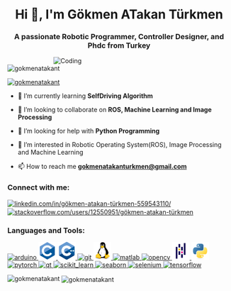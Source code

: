 <h1 align="center">Hi 👋, I'm Gökmen ATakan Türkmen</h1>
<h3 align="center">A passionate Robotic Programmer, Controller Designer, and Phdc from Turkey</h3>
<img align="right" alt="Coding" width="400" src="https://media3.giphy.com/media/zZg05JXw0PR6Pod1NC/giphy.gif?cid=ecf05e47n3znsww6yyuc0k4g33trt8n7ojgr82iz2xqh68q1&rid=giphy.gif&ct=g">
<p align="left"> <img src="https://komarev.com/ghpvc/?username=gokmenatakant&label=Profile%20views&color=0e75b6&style=flat" alt="gokmenatakant" /> </p>

<p align="left"> <a href="https://github.com/ryo-ma/github-profile-trophy"><img src="https://github-profile-trophy.vercel.app/?username=gokmenatakant" alt="gokmenatakant" /></a> </p>

- 🌱 I’m currently learning **SelfDriving Algorithm**

- 👯 I’m looking to collaborate on **ROS, Machine Learning and Image Processing**

- 🤝 I’m looking for help with **Python Programming**
- 👀 I’m interested in Robotic Operating System(ROS), Image Processing and Machine Learning

- 📫 How to reach me **gokmenatakanturkmen@gmail.com**

<h3 align="left">Connect with me:</h3>
<p align="left">
<a href="https://www.linkedin.com/in/g%C3%B6kmen-atakan-t%C3%BCrkmen-559543110/" target="blank"><img align="center" src="https://raw.githubusercontent.com/rahuldkjain/github-profile-readme-generator/master/src/images/icons/Social/linked-in-alt.svg" alt="linkedin.com/in/gökmen-atakan-türkmen-559543110/" height="30" width="40" /></a>
<a href="https://stackoverflow.com/users/12550951/g%c3%b6kmen-atakan-t%c3%bcrkmen" target="blank"><img align="center" src="https://raw.githubusercontent.com/rahuldkjain/github-profile-readme-generator/master/src/images/icons/Social/stack-overflow.svg" alt="stackoverflow.com/users/12550951/gökmen-atakan-türkmen" height="30" width="40" /></a>
</p>

<h3 align="left">Languages and Tools:</h3>
<p align="left"> <a href="https://www.arduino.cc/" target="_blank" rel="noreferrer"> <img src="https://cdn.worldvectorlogo.com/logos/arduino-1.svg" alt="arduino" width="40" height="40"/> </a> <a href="https://www.cprogramming.com/" target="_blank" rel="noreferrer"> <img src="https://raw.githubusercontent.com/devicons/devicon/master/icons/c/c-original.svg" alt="c" width="40" height="40"/> </a> <a href="https://www.w3schools.com/cpp/" target="_blank" rel="noreferrer"> <img src="https://raw.githubusercontent.com/devicons/devicon/master/icons/cplusplus/cplusplus-original.svg" alt="cplusplus" width="40" height="40"/> </a> <a href="https://git-scm.com/" target="_blank" rel="noreferrer"> <img src="https://www.vectorlogo.zone/logos/git-scm/git-scm-icon.svg" alt="git" width="40" height="40"/> </a> <a href="https://www.linux.org/" target="_blank" rel="noreferrer"> <img src="https://raw.githubusercontent.com/devicons/devicon/master/icons/linux/linux-original.svg" alt="linux" width="40" height="40"/> </a> <a href="https://www.mathworks.com/" target="_blank" rel="noreferrer"> <img src="https://upload.wikimedia.org/wikipedia/commons/2/21/Matlab_Logo.png" alt="matlab" width="40" height="40"/> </a> <a href="https://opencv.org/" target="_blank" rel="noreferrer"> <img src="https://www.vectorlogo.zone/logos/opencv/opencv-icon.svg" alt="opencv" width="40" height="40"/> </a> <a href="https://pandas.pydata.org/" target="_blank" rel="noreferrer"> <img src="https://raw.githubusercontent.com/devicons/devicon/2ae2a900d2f041da66e950e4d48052658d850630/icons/pandas/pandas-original.svg" alt="pandas" width="40" height="40"/> </a> <a href="https://www.python.org" target="_blank" rel="noreferrer"> <img src="https://raw.githubusercontent.com/devicons/devicon/master/icons/python/python-original.svg" alt="python" width="40" height="40"/> </a> <a href="https://pytorch.org/" target="_blank" rel="noreferrer"> <img src="https://www.vectorlogo.zone/logos/pytorch/pytorch-icon.svg" alt="pytorch" width="40" height="40"/> </a> <a href="https://www.qt.io/" target="_blank" rel="noreferrer"> <img src="https://upload.wikimedia.org/wikipedia/commons/0/0b/Qt_logo_2016.svg" alt="qt" width="40" height="40"/> </a> <a href="https://scikit-learn.org/" target="_blank" rel="noreferrer"> <img src="https://upload.wikimedia.org/wikipedia/commons/0/05/Scikit_learn_logo_small.svg" alt="scikit_learn" width="40" height="40"/> </a> <a href="https://seaborn.pydata.org/" target="_blank" rel="noreferrer"> <img src="https://seaborn.pydata.org/_images/logo-mark-lightbg.svg" alt="seaborn" width="40" height="40"/> </a> <a href="https://www.selenium.dev" target="_blank" rel="noreferrer"> <img src="https://raw.githubusercontent.com/detain/svg-logos/780f25886640cef088af994181646db2f6b1a3f8/svg/selenium-logo.svg" alt="selenium" width="40" height="40"/> </a> <a href="https://www.tensorflow.org" target="_blank" rel="noreferrer"> <img src="https://www.vectorlogo.zone/logos/tensorflow/tensorflow-icon.svg" alt="tensorflow" width="40" height="40"/> </a> </p>

<p><img align="left" src="https://github-readme-stats.vercel.app/api/top-langs?username=gokmenatakant&show_icons=true&locale=en&layout=compact" alt="gokmenatakant" /></p>

<p>&nbsp;<img align="center" src="https://github-readme-stats.vercel.app/api?username=gokmenatakant&show_icons=true&locale=en" alt="gokmenatakant" /></p>

<!---
GokmenAtakanT/GokmenAtakanT is a ✨ special ✨ repository because its `README.md` (this file) appears on your GitHub profile.
You can click the Preview link to take a look at your changes.
--->
